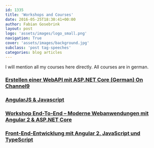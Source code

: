 ```yaml
---
id: 1335
title: 'Workshops and Courses'
date: 2016-05-25T18:30:41+00:00
author: Fabian Gosebrink
layout: post
logo: 'assets/images/logo_small.png'
navigation: True
cover: 'assets/images/background.jpg'
subclass: 'post tag-speeches'
categories: blog articles
---
```


I will mention all my courses here directly. All courses are in german.

### [Erstellen einer WebAPI mit ASP.NET Core (German) On Channel9](https://channel9.msdn.com/Blogs/MVP-VisualStudio-Dev/Erstellen-einer-WebAPI-mit-ASPNET-Core)


### [AngularJS & Javascript](http://fabian-gosebrink.com/Courses/AngularJsJavascript)


### [Workshop End-To-End – Moderne Webanwendungen mit Angular 2 & ASP.NET Core](http://fabian-gosebrink.com/Courses/WorkshopEndtoEndModerneWebanwendungenmitAngular2)


### [Front-End-Entwicklung mit Angular 2, JavaScript und TypeScript](https://www.digicomp.ch/weiterbildung/softwareentwicklungs-trainings/web-und-mobile-app-entwicklung/webentwicklung/javascript-kurse-und-workshops/front-end-entwicklung-mit-angular-2-javascript-und-typescript)


